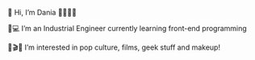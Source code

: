 👋 Hi, I’m Dania 💫🦋🇲🇽


🚀💻 I’m an Industrial Engineer currently learning front-end programming

👀🎬💄 I’m interested in pop culture, films, geek stuff and makeup!

<!---
daniaflores/daniaflores is a ✨ special ✨ repository because its `README.md` (this file) appears on your GitHub profile.
You can click the Preview link to take a look at your changes.
--->
